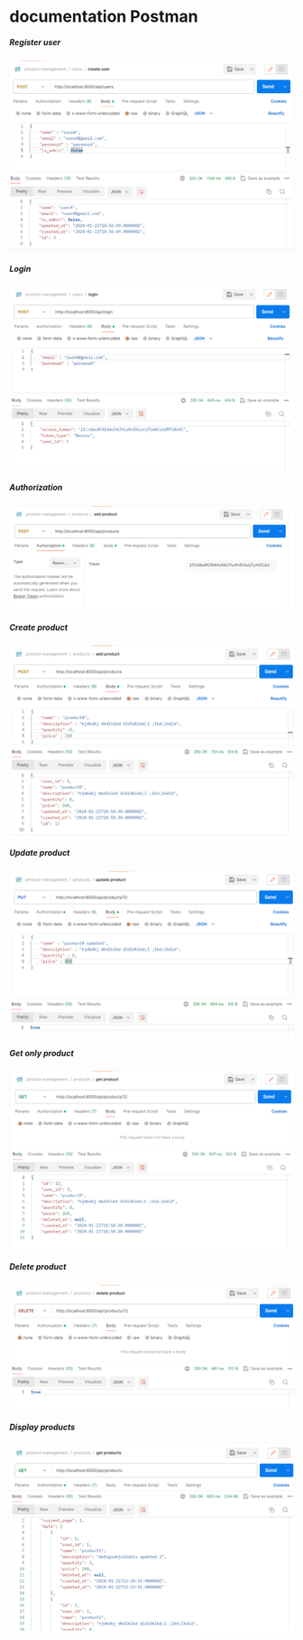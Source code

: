<h1>documentation Postman</h1>

<h5>Register user</h5>
<img src="captures/create-user.png" />
<br/>
<h5>Login</h5>
<img src="captures/login-user.png" />
<br/>
<h5>Authorization</h5>
<img src="captures/token.png" />
<br/>
<h5>Create product</h5>
<img src="captures/create-product.png" />
<br/>
<h5>Update product</h5>
<img src="captures/updated-product.png" />
<br/>
<h5>Get only product</h5>
<img src="captures/get-product.png" />
<br/>
<h5>Delete product</h5>
<img src="captures/delete-product.png" />
<br/>
<h5>Display products</h5>
<img src="captures/get-products.png" />
<br/>